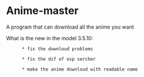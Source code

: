 # Anime-master
A program that can download all the anime you want 

What is the new in the model 3.5.10:

          * fix the downloud problems
          
          * fix the dif of esp sercher 
          
          * make the anime downloud with readable name
